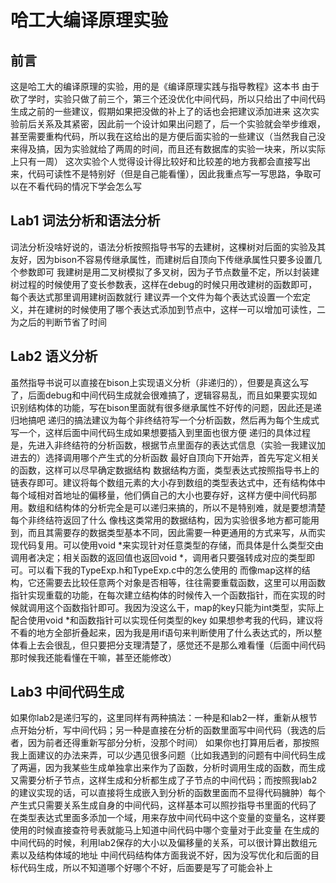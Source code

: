 # 哈工大编译原理实验

## 前言
这是哈工大的编译原理的实验，用的是《编译原理实践与指导教程》这本书
由于砍了学时，实验只做了前三个，第三个还没优化中间代码，所以只给出了中间代码生成之前的一些建议，假期如果把没做的补上了的话也会把建议添加进来
这次实验前后关系及其紧密，因此前一个设计如果出问题了，后一个实验就会举步维艰，甚至需要重构代码，所以我在这给出的是方便后面实验的一些建议（当然我自己没来得及搞，因为实验就给了两周的时间，而且还有数据库的实验一块来，所以实际上只有一周）
这次实验个人觉得设计得比较好和比较差的地方我都会直接写出来，代码可读性不是特别好（但是自己能看懂），因此我重点写一写思路，争取可以在不看代码的情况下学会怎么写

## Lab1 词法分析和语法分析
词法分析没啥好说的，语法分析按照指导书写的去建树，这棵树对后面的实验及其友好，因为bison不容易传继承属性，而建树后自顶向下传继承属性只要多设置几个参数即可
我建树是用二叉树模拟了多叉树，因为子节点数量不定，所以封装建树过程的时候使用了变长参数表，这样在debug的时候只用改建树的函数即可，每个表达式那里调用建树函数就行
建议弄一个文件为每个表达式设置一个宏定义，并在建树的时候使用了哪个表达式添加到节点中，这样一可以增加可读性，二为之后的判断节省了时间

## Lab2 语义分析
虽然指导书说可以直接在bison上实现语义分析（非递归的），但要是真这么写了，后面debug和中间代码生成就会很难搞了，逻辑容易乱，而且如果要实现如识别结构体的功能，写在bison里面就有很多继承属性不好传的问题，因此还是递归地搞吧
递归的搞法建议为每个非终结符写一个分析函数，然后再为每个生成式写一个，这样后面中间代码生成如果想要插入到里面也很方便
递归的具体过程是，先进入非终结符的分析函数，根据节点里面存的表达式信息（实验一我建议加进去的）选择调用哪个产生式的分析函数
最好自顶向下开始弄，首先写定义相关的函数，这样可以尽早确定数据结构
数据结构方面，类型表达式按照指导书上的链表存即可。建议将每个数组元素的大小存到数组的类型表达式中，还有结构体中每个域相对首地址的偏移量，他们俩自己的大小也要存好，这样方便中间代码那用。数组和结构体的分析完全是可以递归来搞的，所以不是特别难，就是要想清楚每个非终结符返回了什么
像栈这类常用的数据结构，因为实验很多地方都可能用到，而且其需要存的数据类型基本不同，因此需要一种更通用的方式来写，从而实现代码复用。可以使用void *来实现针对任意类型的存储，而具体是什么类型交由调用者决定；相关函数的返回值也返回void *，调用者只要强转成对应的类型即可。可以看下我的TypeExp.h和TypeExp.c中的怎么使用的
而像map这样的结构，它还需要去比较任意两个对象是否相等，往往需要重载函数，这里可以用函数指针实现重载的功能，在每次建立结构体的时候传入一个函数指针，而在实现的时候就调用这个函数指针即可。我因为没这么干，map的key只能为int类型，实际上配合使用void *和函数指针可以实现任何类型的key
如果想参考我的代码，建议将不看的地方全部折叠起来，因为我是用if语句来判断使用了什么表达式的，所以整体看上去会很乱，但只要把分支理清楚了，感觉还不是那么难看懂（后面中间代码那时候我还能看懂在干嘛，甚至还能修改）

## Lab3 中间代码生成
如果你lab2是递归写的，这里同样有两种搞法：一种是和lab2一样，重新从根节点开始分析，写中间代码；另一种是直接在分析的函数里面写中间代码（我选的后者，因为前者还得重新写部分分析，没那个时间）
如果你也打算用后者，那按照我上面建议的办法来弄，可以少遇见很多问题（比如我遇到的问题有中间代码生成了两遍，因为我某些生成单独拿出来作为了函数，分析时调用生成的函数，而生成又需要分析子节点，这样生成和分析都生成了子节点的中间代码；而按照我lab2的建议实现的话，可以直接将生成嵌入到分析的函数里面而不显得代码臃肿）每个产生式只需要关系生成自身的中间代码，这样基本可以照抄指导书里面的代码了
在类型表达式里面多添加一个域，用来存放中间代码中这个变量的变量名，这样要使用的时候直接查符号表就能马上知道中间代码中哪个变量对于此变量
在生成的中间代码的时候，利用lab2保存的大小以及偏移量的关系，可以很计算出数组元素以及结构体域的地址
中间代码结构体方面我说不好，因为没写优化和后面的目标代码生成，所以不知道哪个好哪个不好，后面要是写了可能会补上